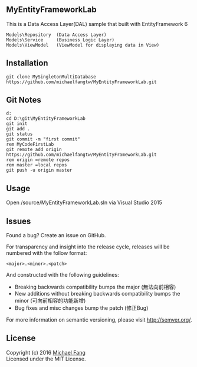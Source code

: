 MyEntityFrameworkLab
-----
This is a Data Access Layer(DAL) sample that built with EntityFramework 6 <br>
```
Models\Repository  (Data Access Layer)
Models\Service     (Business Logic Layer)
Models\ViewModel   (ViewModel for displaying data in View)
```

Installation
------------
```
git clone MySingletonMultiDatabase https://github.com/michaelfangtw/MyEntityFrameworkLab.git
```

Git Notes
------------
```
d:
cd D:\git\MyEntityFrameworkLab
git init
git add .
git status
git commit -m "first commit"
rem MyCodeFirstLab
git remote add origin https://github.com/michaelfangtw/MyEntityFrameworkLab.git
rem origin =remote repos
rem master =local repos
git push -u origin master
```

Usage
------------
Open /source/MyEntityFrameworkLab.sln via Visual Studio 2015

Issues
-------
Found a bug? Create an issue on GitHub.


For transparency and insight into the release cycle, releases will be numbered with the follow format:

`<major>.<minor>.<patch>`

And constructed with the following guidelines:

* Breaking backwards compatibility bumps the major (無法向前相容)
* New additions without breaking backwards compatibility bumps the minor (可向前相容的功能新增)
* Bug fixes and misc changes bump the patch (修正Bug)

For more information on semantic versioning, please visit http://semver.org/.

License
-------

Copyright (c) 2016 [Michael Fang](http://funtech.tw)  
Licensed under the MIT License.











